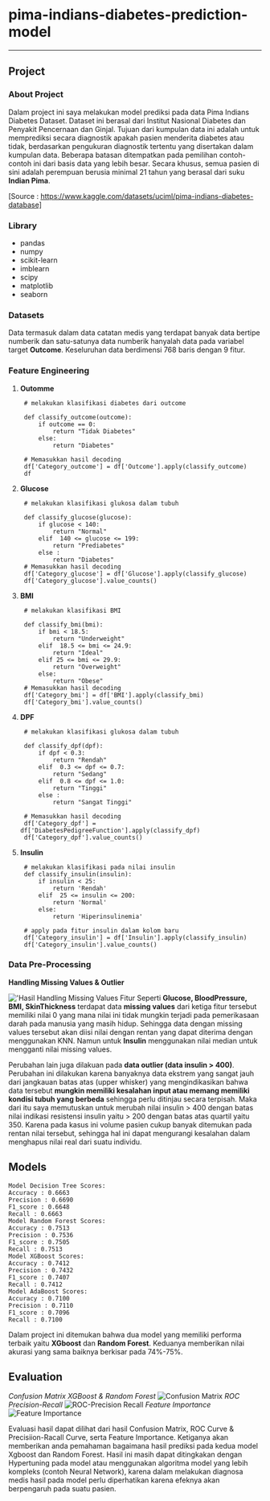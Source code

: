 # pima-indians-diabetes-prediction-model
---

## Project

### About Project
Dalam project ini saya melakukan model prediksi pada data Pima Indians Diabetes Dataset. Dataset ini berasal dari Institut Nasional Diabetes dan Penyakit Pencernaan dan Ginjal. Tujuan dari kumpulan data ini adalah untuk memprediksi secara diagnostik apakah pasien menderita diabetes atau tidak, berdasarkan pengukuran diagnostik tertentu yang disertakan dalam kumpulan data. Beberapa batasan ditempatkan pada pemilihan contoh-contoh ini dari basis data yang lebih besar. Secara khusus, semua pasien di sini adalah perempuan berusia minimal 21 tahun yang berasal dari suku **Indian Pima**.

[Source : https://www.kaggle.com/datasets/uciml/pima-indians-diabetes-database]

### Library
* pandas
* numpy
* scikit-learn
* imblearn
* scipy
* matplotlib
* seaborn

### Datasets
Data termasuk dalam data catatan medis yang terdapat banyak data bertipe numberik dan satu-satunya data numberik hanyalah data pada variabel target **Outcome**. Keseluruhan data berdimensi 768 baris dengan 9 fitur.

### Feature Engineering 
1. **Outomme**

        # melakukan klasifikasi diabetes dari outcome

        def classify_outcome(outcome):
            if outcome == 0:
                return "Tidak Diabetes"
            else:
                return "Diabetes"
            
        # Memasukkan hasil decoding
        df['Category_outcome'] = df['Outcome'].apply(classify_outcome)
        df

2. **Glucose**

        # melakukan klasifikasi glukosa dalam tubuh

        def classify_glucose(glucose):
            if glucose < 140:
                return "Normal"
            elif  140 <= glucose <= 199:
                return "Prediabetes"
            else :
                return "Diabetes"
        # Memasukkan hasil decoding
        df['Category_glucose'] = df['Glucose'].apply(classify_glucose)
        df['Category_glucose'].value_counts()

3. **BMI**

        # melakukan klasifikasi BMI 

        def classify_bmi(bmi):
            if bmi < 18.5:
                return "Underweight"
            elif  18.5 <= bmi <= 24.9:
                return "Ideal"
            elif 25 <= bmi <= 29.9:
                return "Overweight"
            else:
                return "Obese"
        # Memasukkan hasil decoding
        df['Category_bmi'] = df['BMI'].apply(classify_bmi)
        df['Category_bmi'].value_counts()

4. **DPF**

        # melakukan klasifikasi glukosa dalam tubuh

        def classify_dpf(dpf):
            if dpf < 0.3:
                return "Rendah"
            elif  0.3 <= dpf <= 0.7:
                return "Sedang"
            elif  0.8 <= dpf <= 1.0:
                return "Tinggi"
            else :
                return "Sangat Tinggi"
            
        # Memasukkan hasil decoding
        df['Category_dpf'] = df['DiabetesPedigreeFunction'].apply(classify_dpf)
        df['Category_dpf'].value_counts()

5. **Insulin**

        # melakukan klasifikasi pada nilai insulin
        def classify_insulin(insulin):
            if insulin < 25:
                return 'Rendah'
            elif  25 <= insulin <= 200:
                return 'Normal'
            else:
                return 'Hiperinsulinemia'

        # apply pada fitur insulin dalam kolom baru
        df['Category_insulin'] = df['Insulin'].apply(classify_insulin)
        df['Category_insulin'].value_counts()


### Data Pre-Processing
**Handling Missing Values & Outlier**

!['Hasil Handling Missing Values](outputs/Hasil%20handling%20missing%20values.png)
 Fitur Seperti **Glucose, BloodPressure, BMI, SkinThickness** terdapat data **missing values** dari ketiga fitur tersebut memiliki nilai 0 yang mana nilai ini tidak mungkin terjadi pada pemerikasaan darah pada manusia yang masih hidup. Sehingga data dengan missing values tersebut akan diisi nilai dengan rentan yang dapat diterima dengan menggunakan KNN. Namun untuk **Insulin** menggunakan nilai median untuk mengganti nilai missing values.

Perubahan lain juga dilakuan pada **data outlier (data insulin > 400)**. Perubahan ini dilakukan karena banyaknya data ekstrem yang sangat jauh dari jangkauan batas atas (upper whisker) yang mengindikasikan bahwa data tersebut **mungkin memiliki kesalahan input atau memang memiliki kondisi tubuh yang berbeda** sehingga perlu ditinjau secara terpisah. Maka dari itu saya memutuskan untuk merubah nilai insulin > 400 dengan batas nilai indikasi resistensi insulin yaitu > 200 dengan batas atas quartil yaitu 350. Karena pada kasus ini volume pasien cukup banyak ditemukan pada rentan nilai tersebut, sehingga hal ini dapat mengurangi kesalahan dalam menghapus nilai real dari suatu individu.






## Models
    Model Decision Tree Scores:
    Accuracy : 0.6663
    Precision : 0.6690
    F1_score : 0.6648
    Recall : 0.6663
    Model Random Forest Scores:
    Accuracy : 0.7513
    Precision : 0.7536
    F1_score : 0.7505
    Recall : 0.7513
    Model XGBoost Scores:
    Accuracy : 0.7412
    Precision : 0.7432
    F1_score : 0.7407
    Recall : 0.7412
    Model AdaBoost Scores:
    Accuracy : 0.7100
    Precision : 0.7110
    F1_score : 0.7096
    Recall : 0.7100

Dalam project ini ditemukan bahwa dua model yang memiliki performa terbaik yaitu **XGboost** dan **Random Forest**. Keduanya memberikan nilai akurasi yang sama baiknya berkisar pada 74%-75%.

## Evaluation
*Confusion Matrix XGBoost & Random Forest*
![Confusion Matrix](outputs/Hasil%20Confusion%20Matrix%20XGB%20&%20RF.png)
*ROC Precision-Recall*
![ROC-Precision Recall](outputs/Hasil%20ROC%20&%20Precision-Recall.png)
*Feature Importance*
![Feature Importance](outputs/Hasil%20feature%20Importance.png)

Evaluasi hasil dapat dilihat dari hasil Confusion Matrix, ROC Curve & Precisiion-Racall Curve, serta Feature Importance. Ketiganya akan memberikan anda pemahaman bagaimana hasil prediksi pada kedua model Xgboost dan Random Forest. Hasil ini masih dapat ditingkakan dengan Hypertuning pada model atau menggunakan algoritma model yang lebih kompleks (contoh Neural Network), karena dalam melakukan diagnosa medis hasil pada model perlu diperhatikan karena efeknya akan berpengaruh pada suatu pasien.
